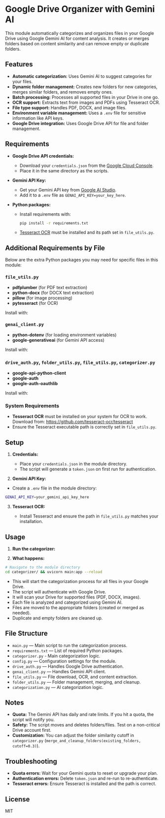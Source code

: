 # Google Drive Organizer with Gemini AI

This module automatically categorizes and organizes files in your Google Drive using Google Gemini AI for content analysis. It creates or merges folders based on content similarity and can remove empty or duplicate folders.

## Features

- **Automatic categorization:** Uses Gemini AI to suggest categories for your files.
- **Dynamic folder management:** Creates new folders for new categories, merges similar folders, and removes empty ones.
- **Batch processing:** Processes all supported files in your Drive in one go.
- **OCR support:** Extracts text from images and PDFs using Tesseract OCR.
- **File type support:** Handles PDF, DOCX, and image files.
- **Environment variable management:** Uses a `.env` file for sensitive information like API keys.
- **Google Drive integration:** Uses Google Drive API for file and folder management.

## Requirements

- **Google Drive API credentials:**  
  - Download your `credentials.json` from the [Google Cloud Console](https://console.cloud.google.com/apis/credentials).
  - Place it in the same directory as the scripts.
- **Gemini API Key:**  
  - Get your Gemini API key from [Google AI Studio](https://aistudio.google.com/app/apikey).
  - Add it to a `.env` file as `GENAI_API_KEY=your_key_here`.

- **Python packages:**  
  - Install requirements with:

    ```bash
    pip install -r requirements.txt
    ```

  - [Tesseract OCR](https://github.com/tesseract-ocr/tesseract) must be installed and its path set in `file_utils.py`.

## Additional Requirements by File

Below are the extra Python packages you may need for specific files in this module:

### `file_utils.py`

- **pdfplumber** (for PDF text extraction)
- **python-docx** (for DOCX text extraction)
- **pillow** (for image processing)
- **pytesseract** (for OCR)

Install with:

### `genai_client.py`

- **python-dotenv** (for loading environment variables)
- **google-generativeai** (for Gemini API access)

Install with:

### `drive_auth.py`, `folder_utils.py`, `file_utils.py`, `categorizer.py`

- **google-api-python-client**
- **google-auth**
- **google-auth-oauthlib**

Install with:

### System Requirements

- **Tesseract OCR** must be installed on your system for OCR to work.  
  Download from: <https://github.com/tesseract-ocr/tesseract>
- Ensure the Tesseract executable path is correctly set in `file_utils.py`.

## Setup

1. **Credentials:**
   - Place your `credentials.json` in the module directory.
   - The script will generate a `token.json` on first run for authentication.

2. **Gemini API Key:**

- Create a `.env` file in the module directory:

```bash
GENAI_API_KEY=your_gemini_api_key_here
```

3. **Tesseract OCR:**

   - Install Tesseract and ensure the path in `file_utils.py` matches your installation.

## Usage

1. **Run the categorizer:**

2. **What happens:**

```bash
# Navigate to the module directory
cd categorizer/ && uvicorn main:app --reload
```

- This will start the categorization process for all files in your Google Drive.
- The script will authenticate with Google Drive.
- It will scan your Drive for supported files (PDF, DOCX, images).
- Each file is analyzed and categorized using Gemini AI.
- Files are moved to the appropriate folders (created or merged as needed).
- Duplicate and empty folders are cleaned up.

## File Structure

- `main.py` — Main script to run the categorization process.
- `requirements.txt` — List of required Python packages.
- `categorizer.py` - Main categorization logic.
- `config.py` — Configuration settings for the module.
- `drive_auth.py` — Handles Google Drive authentication.
- `genai_client.py` — Handles Gemini API client.
- `file_utils.py` — File download, OCR, and content extraction.
- `folder_utils.py` — Folder management, merging, and cleanup.
- `categorization.py` — AI categorization logic.

## Notes

- **Quota:** The Gemini API has daily and rate limits. If you hit a quota, the script will notify you.
- **Safety:** The script moves and deletes folders/files. Test on a non-critical Drive account first.
- **Customization:** You can adjust the folder similarity cutoff in `categorizer.py` (`merge_and_cleanup_folders(existing_folders, cutoff=0.3)`).

## Troubleshooting

- **Quota errors:** Wait for your Gemini quota to reset or upgrade your plan.
- **Authentication errors:** Delete `token.json` and re-run to re-authenticate.
- **Tesseract errors:** Ensure Tesseract is installed and the path is correct.

## License

MIT
